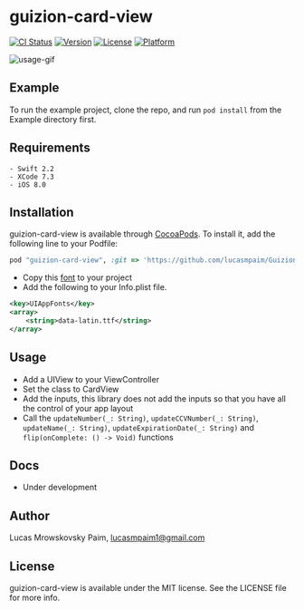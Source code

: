 # guizion-card-view

[![CI Status](http://img.shields.io/travis/Lucas/guizion-card-view.svg?style=flat)](https://travis-ci.org/Lucas/guizion-card-view)
[![Version](https://img.shields.io/cocoapods/v/guizion-card-view.svg?style=flat)](http://cocoapods.org/pods/guizion-card-view)
[![License](https://img.shields.io/cocoapods/l/guizion-card-view.svg?style=flat)](http://cocoapods.org/pods/guizion-card-view)
[![Platform](https://img.shields.io/cocoapods/p/guizion-card-view.svg?style=flat)](http://cocoapods.org/pods/guizion-card-view)


![usage-gif](https://github.com/lucasmpaim/GuizionCardView/blob/master/Images/usage-gif.gif)

## Example

To run the example project, clone the repo, and run `pod install` from the Example directory first.

## Requirements

    - Swift 2.2
    - XCode 7.3
    - iOS 8.0

## Installation

guizion-card-view is available through [CocoaPods](http://cocoapods.org). To install
it, add the following line to your Podfile:

```ruby
pod "guizion-card-view", :git => 'https://github.com/lucasmpaim/GuizionCardView.git'
```
 - Copy this [font](https://github.com/lucasmpaim/GuizionCardView/blob/master/Example/guizion-card-view/data-latin.ttf?raw=true) to your project
 - Add the following to your Info.plist file.

```xml
<key>UIAppFonts</key>
<array>
    <string>data-latin.ttf</string>
</array>
```

## Usage

 - Add a UIView to your ViewController
 - Set the class to CardView
 - Add the inputs, this library does not add the inputs so that you have all the control of your app layout
 - Call the ```updateNumber(_: String)```, ```updateCCVNumber(_: String)```, ```updateName(_: String)```, ```updateExpirationDate(_: String)``` and ```flip(onComplete: () -> Void)``` functions

## Docs
 - Under development

## Author

Lucas Mrowskovsky Paim, lucasmpaim1@gmail.com

## License

guizion-card-view is available under the MIT license. See the LICENSE file for more info.
